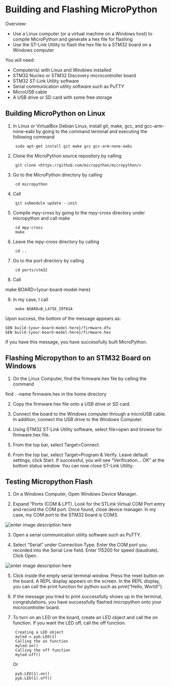 ﻿
# Building and Flashing MicroPython

 Overview:

- Use a Linux computer (or a virtual machine on a Windows host) to compile MicroPython and generate a hex file for flashing
- Use the ST-Link Utility to flash the hex file to a STM32 board on a Windows computer

You will need:

- Computer(s) with Linux and Windows installed
- STM32 Nucleo or STM32 Discovery microcontroller board
- STM32 ST-Link Utility software
- Serial communication utility software such as PuTTY
- MicroUSB cable
- A USB drive or SD card with some free storage

## Building MicroPython on Linux

1. In Linux or VirtualBox Debian Linux, install git, make, gcc, and gcc-arm-none-eabi by going to the command terminal and executing the following command

		sudo apt-get install git make gcc gcc-arm-none-eabi

2. Clone the MicroPython source repository by calling

		git clone <https://github.com/micropython/micropython/>

3. Go to the MicroPython directory by calling

		cd micropython

4. Call

		git submodule update --init

6. Compile mpy-cross by going to the mpy-cross directory under micropython and call make

		cd mpy-cross
		make

7. Leave the mpy-cross directory by calling

		cd ..

8. Go to the port directory by calling

		cd ports/stm32

9. Call

make BOARD={your-board-model-here}

9. In my case, I call

		make BOARD=B_L475E_IOT01A

Upon success, the bottom of the message appears as:

	GEN build-{your-board-model-here}/firmware.dfu
	GEN build-{your-board-model-here}/firmware.hex

  

If you have this message, you have successfully built MicroPython.

  

## Flashing Micropython to an STM32 Board on Windows

  

1. On the Linux Computer, find the firmware.hex file by calling the command

find . -name firmware.hex in the home directory

2. Copy the firmware.hex file onto a USB drive or SD card.

3. Connect the board to the Windows computer through a microUSB cable. In addition, connect the USB drive to the Windows Computer.

4. Using STM32 ST-Link Utility software, select file>open and browse for firmware.hex file.

5. From the top bar, select Target>Connect.

6. From the top bar, select Target>Program & Verify. Leave default settings, click Start. If successful, you will see “Verification… OK” at the bottom status window. You can now close ST-Link Utility.

  

## Testing Micropython Flash

1. On a Windows Computer, Open Windows Device Manager.

2. Expand “Ports (COM & LPT). Look for the STLink Virtual COM Port entry and record the COM port. Once found, close device manager. In my case, my COM port to the STM32 board is COM3.

  ![enter image description here](https://lh3.googleusercontent.com/B_fB32QRwh01Hfr-m9gmQTieWBxNDnc_okpm19mrswF8_gaIHINLUZhTHUuPPFNj4PXsLAhC0ixW "Finding the COM Port in Device Manager")

3. Open a serial communication utility software such as PuTTY.

4. Select “Serial” under Connection Type. Enter the COM port you recorded into the Serial Line field. Enter 115200 for speed (baudrate). Click Open.

  ![enter image description here](https://lh3.googleusercontent.com/LNZD_LdqCcaPcMuu9ltVkdxw-DPulNIyxluslvOgMNxdn1p20Uv4EBxK5fyQoiwc9n450z6dYh1v "PuTTY Configuration for STM32 Board")


5. Click inside the empty serial terminal window. Press the reset button on the board. A REPL display appears on the screen. In the REPL display, you can call the print function for python such as print(“Hello, World!”).

6. If the message you tried to print successfully shows up in the terminal, congratulations, you have successfully flashed micropython onto your microcontroller board.

7. To turn on an LED on the board, create an LED object and call the on function. If you want the LED off, call the off function.

		Creating a LED object
		myled = pyb.LED(1)
		Calling the on function
		myled.on()
		Calling the off function
		myled.off()

   Or

	    pyb.LED(1).on()
	    pyb.LED(1).off()
